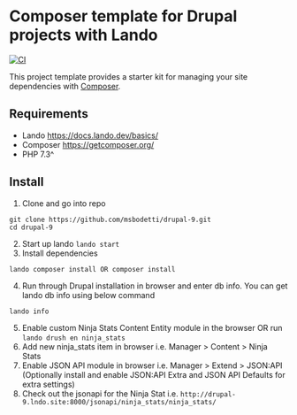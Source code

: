 # Composer template for Drupal projects with Lando

[![CI](https://github.com/drupal-composer/drupal-project/actions/workflows/ci.yml/badge.svg?branch=9.x)](https://github.com/drupal-composer/drupal-project/actions/workflows/ci.yml)

This project template provides a starter kit for managing your site
dependencies with [Composer](https://getcomposer.org/).

## Requirements
- Lando https://docs.lando.dev/basics/
- Composer https://getcomposer.org/
- PHP 7.3^

## Install
1. Clone and go into repo
```
git clone https://github.com/msbodetti/drupal-9.git
cd drupal-9
```
2. Start up lando
``lando start``
3. Install dependencies
```
lando composer install OR composer install
```
4. Run through Drupal installation in browser and enter db info.
You can get lando db info using below command
```
lando info
```
5. Enable custom Ninja Stats Content Entity module in the browser OR run
``lando drush en ninja_stats``
6. Add new ninja_stats item in browser i.e. Manager > Content > Ninja Stats
7. Enable JSON API module in browser i.e. Manager > Extend > JSON:API (Optionally install and enable JSON:API Extra and JSON API Defaults for extra settings)
8. Check out the jsonapi for the Ninja Stat i.e. ``http://drupal-9.lndo.site:8000/jsonapi/ninja_stats/ninja_stats/``

